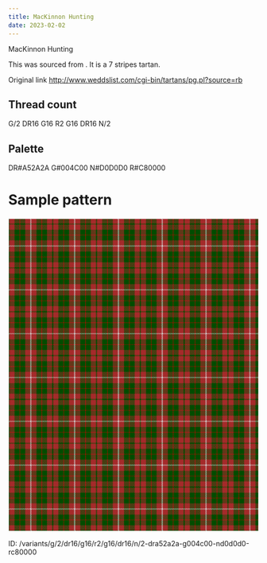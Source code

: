 ```yaml
---
title: MacKinnon Hunting
date: 2023-02-02
---
```

MacKinnon Hunting

This was sourced from <no value>.  It is a 7 stripes tartan.

Original link http://www.weddslist.com/cgi-bin/tartans/pg.pl?source=rb

## Thread count
G/2 DR16 G16 R2 G16 DR16 N/2

## Palette
DR#A52A2A G#004C00 N#D0D0D0 R#C80000

# Sample pattern

![Tartan detail](tartan.png "G/2 DR16 G16 R2 G16 DR16 N/2 tartan")

ID: /variants/g/2/dr16/g16/r2/g16/dr16/n/2-dra52a2a-g004c00-nd0d0d0-rc80000